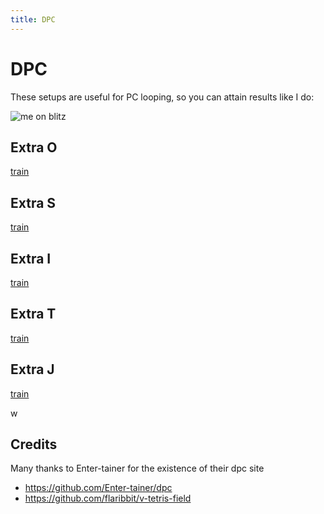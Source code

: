 ```yaml
---
title: DPC
---
```


# DPC

These setups are useful for PC looping, so you can attain results like I do:

![me on blitz](assets/me_on_blitz.gif)


## Extra O
[train](https://jstris.jezevec10.com/play/mode/2591)

<TDPC name="KURUMA" v-bind="extra_O.O2J" />
<TDPC name="TSD DPC" v-bind="extra_O.J2O" />
<TDPC name="TKI SHIFTED" v-bind="extra_O.TKISHIFT" />
<TDPC name="ALBY" v-bind="extra_O.ALBY" />
<TDPC name="1-TILE FALLBACK" v-bind="extra_O.FALLBACK" />
<TDPC name="TS&TET" v-bind="extra_O.TSTET" />
<TDPC name="2L PC into 7th" v-bind="extra_O.TWOL" />
<TDPC name="HUTCH" v-bind="extra_O.HUTCH" />
<TDPC name="CASTLELIKE" v-bind="extra_O.CASTLELIKE" />

## Extra S
[train](https://jstris.jezevec10.com/play/mode/2589)

<TDPC name="KURUMA" v-bind="extra_S.O2S" />
<TDPC name="HOLD O" v-bind="extra_S.HOLDO" />
<TDPC name="TSD" v-bind="extra_S.TSD" />
<TDPC name="ELEPHANT SHIFTED" v-bind="extra_S.ELPTSHIFTED" />
<TDPC name="ELEPHANT" v-bind="extra_S.ELEPHANT" />
<TDPC name="CUP" v-bind="extra_S.CUP" />
<TDPC name="BUTTER" v-bind="extra_S.BUTTER" />
<TDPC name="THE OTHER BUTTER" v-bind="extra_S.OTHERBUTTER" />
<TDPC name="SLED" v-bind="extra_S.SLED" />
<TDPC name="TET ELEPHANT" v-bind="extra_S.ELPT_TET" /> 
<TDPC name="LIME" v-bind="extra_S.S2O" />
<TDPC name="BROKEN SLED" v-bind="extra_S.XSLED" />
<TDPC name="ALT CUP" v-bind="extra_S.ALTCUP" />
<TDPC name="LOW TSD" v-bind="extra_S.LOWTSD" />
<TDPC name="INCLINE" v-bind="extra_S.INCLINE" />
<TDPC name="4 TILE RECOVERY" v-bind="extra_S.FTREC" />

## Extra I
[train](https://jstris.jezevec10.com/play/mode/2594)

<TDPC name="TKI DPC" v-bind="extra_I.I2L2O" />
<TDPC name="BUTTER" v-bind="extra_I.BUTTER" />
<TDPC name="T SPIN" v-bind="extra_I.TSPIN" />
<TDPC name="DECENT VARIANT" v-bind="extra_I.DECENT" />
<TDPC name="BIG L" v-bind="extra_I.BIGL" />

## Extra T
[train](https://jstris.jezevec10.com/play/mode/2593)

<TDPC name="MKO" v-bind="extra_T.MKO" />
<TDPC name="UPSIDEDOWN SPC" v-bind="extra_T.UPSIDEDOWN" />
<TDPC name="FULL COVER" v-bind="extra_T.ALL" />
<TDPC name="ELEPHANT" v-bind="extra_T.ELEPHANT" />

## Extra J

[train](https://jstris.jezevec10.com/play/mode/2592)

<TDPC name="T SPIN MINI" v-bind="extra_J.TSM" />
<TDPC name="DRAWBRIDGE" v-bind="extra_J.DRAWBRIDGE" />
<TDPC name="STSD" v-bind="extra_J.STSD" />
<TDPC name="THE BIG C" v-bind="extra_J.BIGC" />
<TDPC name="OJ and SZ" v-bind="extra_J.OJSZ" />
<TDPC name="CHILL" v-bind="extra_J.CHILL" />
<TDPC name="HOLD L SPC" v-bind="extra_J.HOLDLSPC" />
<TDPC name="EH-TRIS" v-bind="extra_J.EHTRIS" />w


## Credits

Many thanks to Enter-tainer for the existence of their dpc site

- https://github.com/Enter-tainer/dpc
- https://github.com/flaribbit/v-tetris-field

<!-- end -->

<script setup>
import TDPC from "../src/TDPC.vue";
import { extra_O, extra_T, extra_S, extra_Z, extra_I, extra_J, extra_L } from "../src/data";
</script>

<style>

.fumen-item {
  width: 180px;
}
.setups-container {
    display: flex;
    flex-wrap: wrap;
}
.setups-container h2 {
    width: 100%;
}
</style>

